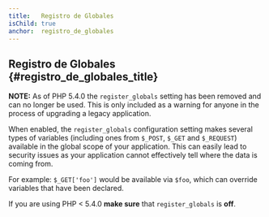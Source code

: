 ```yaml
---
title:   Registro de Globales
isChild: true
anchor:  registro_de_globales
---
```


## Registro de Globales {#registro_de_globales_title}

**NOTE:** As of PHP 5.4.0 the `register_globals` setting has been removed and can no longer be used. This is only
included as a warning for anyone in the process of upgrading a legacy application.

When enabled, the `register_globals` configuration setting makes several types of variables (including ones from
`$_POST`, `$_GET` and `$_REQUEST`) available in the global scope of your application. This can easily lead to security
issues as your application cannot effectively tell where the data is coming from.

For example: `$_GET['foo']` would be available via `$foo`, which can override variables that have been declared.

If you are using PHP < 5.4.0 __make sure__ that `register_globals` is __off__.
